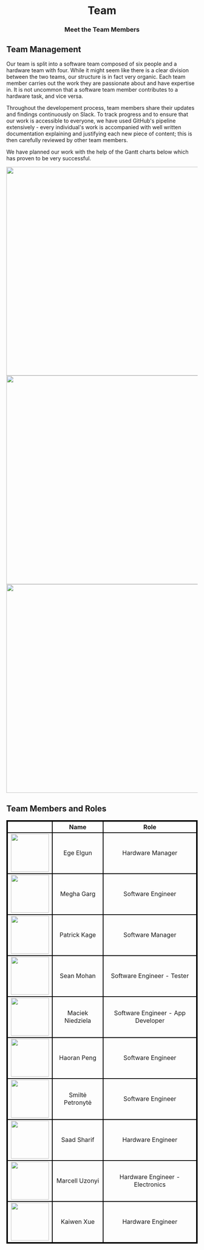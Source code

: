 <h1 align="center">Team</h1>
<h3 align="center">Meet the Team Members</h3>

## Team Management

Our team is split into a software team composed of six people and a hardware team with four. While it might seem like there is a clear division between the two teams, our structure is in fact very organic. Each team member carries out the work they are passionate about and have expertise in. It is not uncommon that a software team member contributes to a hardware task, and vice versa.

Throughout the developement process, team members share their updates and findings continuously on Slack. To track progress and to ensure that our work is accessible to everyone, we have used GitHub's pipeline extensively - every individual's work is accompanied with well written documentation explaining and justifying each new piece of content; this is then carefully reviewed by other team members.  

We have planned our work with the help of the Gantt charts below which has proven to be very successful.

<p align="center">
  <img width="550" src="static/imgs/gantt_sprint1.png">
  <img width="550" src="static/imgs/gantt_sprint2.png">
  <img width="550" src="static/imgs/gantt_sprint3.png">
</p>


## Team Members and Roles

<style type="text/css">
table{
    border-collapse: collapse;
    border-spacing: 0;
    border:2px solid #000000;
}

th{
    border:2px solid #000000;
}

td{
    border:2px solid #000000;
}
</style>

|   |    Name  |       Role      |
|:-:|:--------:|:---------------:|
| <img src="static/imgs/animal1.JPG" width="100"/>  | Ege Elgun | Hardware Manager |
| <img src="static/imgs/animal2.JPG" width="100"/>  | Megha Garg | Software Engineer|
| <img src="static/imgs/animal3.JPG" width="100"/>  | Patrick Kage | Software Manager |
| <img src="static/imgs/animal4.JPG" width="100"/>  | Sean Mohan| Software Engineer - Tester |
| <img src="static/imgs/animal5.JPG" width="100"/>  | Maciek Niedziela | Software Engineer - App Developer|
| <img src="static/imgs/animal6.JPG" width="100"/>  | Haoran Peng | Software Engineer|
| <img src="static/imgs/animal7.JPG" width="100"/>  | Smiltė Petronytė | Software Engineer|
| <img src="static/imgs/animal8.JPG" width="100"/>  | Saad Sharif| Hardware Engineer |
| <img src="static/imgs/animal9.JPG" width="100"/>  | Marcell Uzonyi | Hardware Engineer - Electronics|
| <img src="static/imgs/animal10.JPG" width="100"/>  | Kaiwen Xue| Hardware Engineer|


<script>
  function randImg() {
    var x = document.getElementById("1");
    x.src= "https://randomuser.me/api/portraits/men/" + Math.floor((Math.random() * 91) + 1) + ".jpg";
  }

  window.onload=randImg();
</script>
